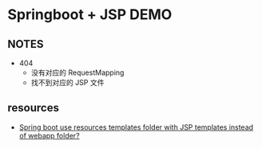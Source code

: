 # Springboot + JSP DEMO

## NOTES

- 404
  - 没有对应的 RequestMapping
  - 找不到对应的 JSP 文件

## resources

- [Spring boot use resources templates folder with JSP templates instead of webapp folder?](https://stackoverflow.com/questions/46183633/spring-boot-use-resources-templates-folder-with-jsp-templates-instead-of-webapp)
